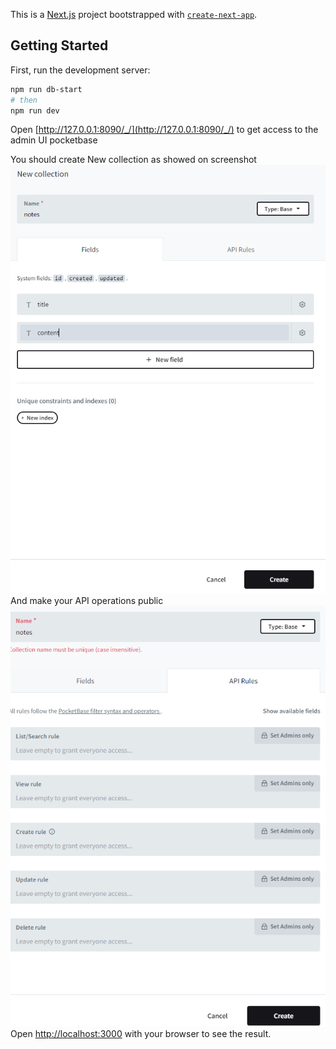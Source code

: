 This is a [Next.js](https://nextjs.org/) project bootstrapped with [`create-next-app`](https://github.com/vercel/next.js/tree/canary/packages/create-next-app).

## Getting Started

First, run the development server:

```bash
npm run db-start
# then
npm run dev

```
Open [http://127.0.0.1:8090/_/](http://127.0.0.1:8090/_/) to get access to the admin UI pocketbase

You should create New collection as showed on screenshot ![img.png](img.png)
And make your API operations public ![img_1.png](img_1.png)
Open [http://localhost:3000](http://localhost:3000) with your browser to see the result.
